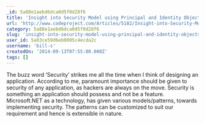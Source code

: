 ```yaml
---
_id: 5a88e1aebd6dca0d5f0d28f6
title: 'Insight into Security Model using Principal and Identity Objects in .NET'
url: 'http://www.codeproject.com/Articles/5182/Insight-into-Security-Model-using-Principal-and-Id'
category: 5a88e1aebd6dca0d5f0d28f6
slug: 'insight-into-security-model-using-principal-and-identity-objects-in-net'
user_id: 5a83ce59d6eb0005c4ecda2c
username: 'bill-s'
createdOn: '2014-09-13T07:55:00.000Z'
tags: []
---
```


The buzz word ‘Security’ strikes me all the time when I think of designing an application. According to me, paramount importance should be given to security of any application, as hackers are always on the move. Security is something an application should possess and not be a feature. Microsoft.NET as a technology, has given various models/patterns, towards implementing security. The patterns can be customized to suit our requirement and hence is extensible in nature.
